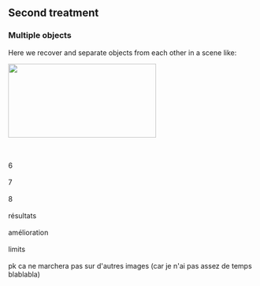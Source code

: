<h2>Second treatment</h2>

<h3>Multiple objects</h3>

Here we recover and separate objects from each other in a scene like:



<p align="left">
<img width="300" height="150" src="https://user-images.githubusercontent.com/54853371/67782765-8ae0a900-fa69-11e9-9c87-12c8ec772e18.png">
</p>




























<br><br>
6
<br><br>
7
<br><br>
8
<br><br>
résultats
<br><br>
amélioration
<br><br>
limits
<br><br>
pk ca ne marchera pas sur d'autres images (car je n'ai pas assez de temps blablabla)
<br><br>
